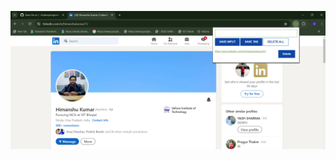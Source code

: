 ![Screenshot](https://github.com/Kuldeepsinghmehra/Link-saver/blob/main/Screenshot%202024-04-26%20143635.png)
